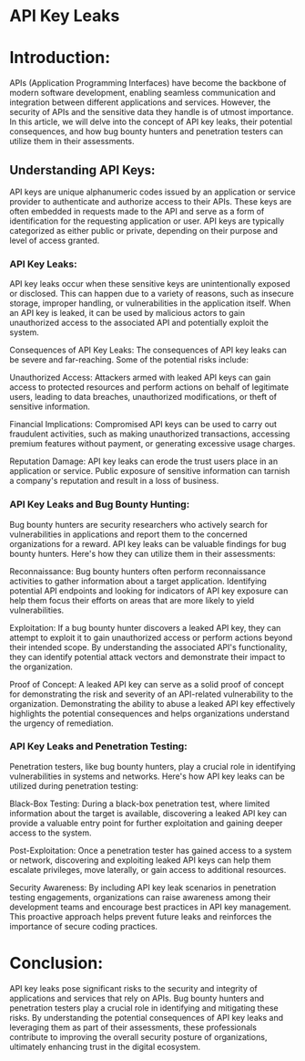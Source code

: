 # API Key Leaks

# Introduction:
APIs (Application Programming Interfaces) have become the backbone of modern software development, enabling seamless communication and integration between different applications and services. However, the security of APIs and the sensitive data they handle is of utmost importance. In this article, we will delve into the concept of API key leaks, their potential consequences, and how bug bounty hunters and penetration testers can utilize them in their assessments.

## Understanding API Keys:
API keys are unique alphanumeric codes issued by an application or service provider to authenticate and authorize access to their APIs. These keys are often embedded in requests made to the API and serve as a form of identification for the requesting application or user. API keys are typically categorized as either public or private, depending on their purpose and level of access granted.

### API Key Leaks:
API key leaks occur when these sensitive keys are unintentionally exposed or disclosed. This can happen due to a variety of reasons, such as insecure storage, improper handling, or vulnerabilities in the application itself. When an API key is leaked, it can be used by malicious actors to gain unauthorized access to the associated API and potentially exploit the system.

Consequences of API Key Leaks:
The consequences of API key leaks can be severe and far-reaching. Some of the potential risks include:

Unauthorized Access: Attackers armed with leaked API keys can gain access to protected resources and perform actions on behalf of legitimate users, leading to data breaches, unauthorized modifications, or theft of sensitive information.

Financial Implications: Compromised API keys can be used to carry out fraudulent activities, such as making unauthorized transactions, accessing premium features without payment, or generating excessive usage charges.

Reputation Damage: API key leaks can erode the trust users place in an application or service. Public exposure of sensitive information can tarnish a company's reputation and result in a loss of business.

### API Key Leaks and Bug Bounty Hunting:
Bug bounty hunters are security researchers who actively search for vulnerabilities in applications and report them to the concerned organizations for a reward. API key leaks can be valuable findings for bug bounty hunters. Here's how they can utilize them in their assessments:

Reconnaissance: Bug bounty hunters often perform reconnaissance activities to gather information about a target application. Identifying potential API endpoints and looking for indicators of API key exposure can help them focus their efforts on areas that are more likely to yield vulnerabilities.

Exploitation: If a bug bounty hunter discovers a leaked API key, they can attempt to exploit it to gain unauthorized access or perform actions beyond their intended scope. By understanding the associated API's functionality, they can identify potential attack vectors and demonstrate their impact to the organization.

Proof of Concept: A leaked API key can serve as a solid proof of concept for demonstrating the risk and severity of an API-related vulnerability to the organization. Demonstrating the ability to abuse a leaked API key effectively highlights the potential consequences and helps organizations understand the urgency of remediation.

### API Key Leaks and Penetration Testing:
Penetration testers, like bug bounty hunters, play a crucial role in identifying vulnerabilities in systems and networks. Here's how API key leaks can be utilized during penetration testing:

Black-Box Testing: During a black-box penetration test, where limited information about the target is available, discovering a leaked API key can provide a valuable entry point for further exploitation and gaining deeper access to the system.

Post-Exploitation: Once a penetration tester has gained access to a system or network, discovering and exploiting leaked API keys can help them escalate privileges, move laterally, or gain access to additional resources.

Security Awareness: By including API key leak scenarios in penetration testing engagements, organizations can raise awareness among their development teams and encourage best practices in API key management. This proactive approach helps prevent future leaks and reinforces the importance of secure coding practices.

# Conclusion:
API key leaks pose significant risks to the security and integrity of applications and services that rely on APIs. Bug bounty hunters and penetration testers play a crucial role in identifying and mitigating these risks. By understanding the potential consequences of API key leaks and leveraging them as part of their assessments, these professionals contribute to improving the overall security posture of organizations, ultimately enhancing trust in the digital ecosystem.